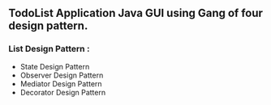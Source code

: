 <H2>TodoList Application Java GUI using Gang of four design pattern.</H2>

<H3>List Design Pattern : </H3>

- State Design Pattern
- Observer Design Pattern
- Mediator Design Pattern
- Decorator Design Pattern
